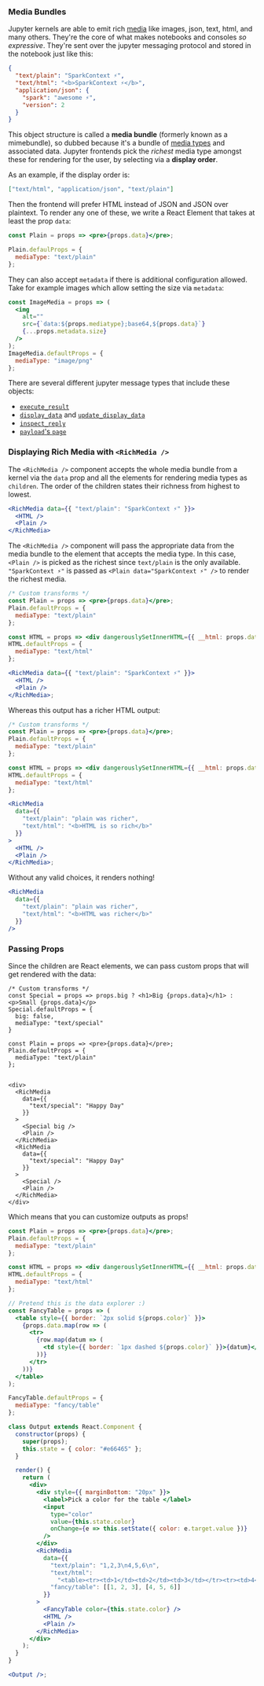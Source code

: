 ### Media Bundles

Jupyter kernels are able to emit rich [media](https://www.iana.org/assignments/media-types/media-types.xhtml) like images, json, text, html, and many others. They're the core of what makes notebooks and consoles _so expressive_. They're sent over the jupyter messaging protocol and stored in the notebook just like this:

```json
{
  "text/plain": "SparkContext ⚡️",
  "text/html": "<b>SparkContext ⚡️</b>",
  "application/json": {
    "spark": "awesome ⚡️",
    "version": 2
  }
}
```

This object structure is called a **media bundle** (formerly known as a mimebundle), so dubbed because it's a bundle of [media types](https://www.iana.org/assignments/media-types/media-types.xhtml) and associated data. Jupyter frontends pick the _richest_ media type amongst these for rendering for the user, by selecting via a **display order**.

As an example, if the display order is:

```json
["text/html", "application/json", "text/plain"]
```

Then the frontend will prefer HTML instead of JSON and JSON over plaintext. To render any one of these, we write a React Element that takes at least the prop `data`:

```jsx static
const Plain = props => <pre>{props.data}</pre>;

Plain.defaulProps = {
  mediaType: "text/plain"
};
```

They can also accept `metadata` if there is additional configuration allowed. Take for example images which allow setting the size via `metadata`:

```jsx static
const ImageMedia = props => (
  <img
    alt=""
    src={`data:${props.mediatype};base64,${props.data}`}
    {...props.metadata.size}
  />
);
ImageMedia.defaultProps = {
  mediaType: "image/png"
};
```

There are several different jupyter message types that include these objects:

- [`execute_result`](http://jupyter-client.readthedocs.io/en/stable/messaging.html#id6)
- [`display_data`](http://jupyter-client.readthedocs.io/en/stable/messaging.html#display-data) and [`update_display_data`](http://jupyter-client.readthedocs.io/en/stable/messaging.html#update-display-data)
- [`inspect_reply`](http://jupyter-client.readthedocs.io/en/stable/messaging.html#introspection)
- [`payload`'s `page`](http://jupyter-client.readthedocs.io/en/stable/messaging.html#payloads-deprecated)

### Displaying Rich Media with `<RichMedia />`

The `<RichMedia />` component accepts the whole media bundle from a kernel via the `data` prop and all the elements for rendering media types as `children`. The order of the children states their richness from highest to lowest.

```jsx static
<RichMedia data={{ "text/plain": "SparkContext ⚡️" }}>
  <HTML />
  <Plain />
</RichMedia>
```

The `<RichMedia />` component will pass the appropriate data from the media bundle to the element that accepts the media type. In this case, `<Plain />` is picked as the richest since `text/plain` is the only available. `"SparkContext ⚡️"` is passed as `<Plain data="SparkContext ⚡️" />` to render the richest media.

```jsx
/* Custom transforms */
const Plain = props => <pre>{props.data}</pre>;
Plain.defaultProps = {
  mediaType: "text/plain"
};

const HTML = props => <div dangerouslySetInnerHTML={{ __html: props.data }} />;
HTML.defaultProps = {
  mediaType: "text/html"
};

<RichMedia data={{ "text/plain": "SparkContext ⚡️" }}>
  <HTML />
  <Plain />
</RichMedia>;
```

Whereas this output has a richer HTML output:

```jsx
/* Custom transforms */
const Plain = props => <pre>{props.data}</pre>;
Plain.defaultProps = {
  mediaType: "text/plain"
};

const HTML = props => <div dangerouslySetInnerHTML={{ __html: props.data }} />;
HTML.defaultProps = {
  mediaType: "text/html"
};

<RichMedia
  data={{
    "text/plain": "plain was richer",
    "text/html": "<b>HTML is so rich</b>"
  }}
>
  <HTML />
  <Plain />
</RichMedia>;
```

Without any valid choices, it renders nothing!

```jsx
<RichMedia
  data={{
    "text/plain": "plain was richer",
    "text/html": "<b>HTML was richer</b>"
  }}
/>
```

### Passing Props

Since the children are React elements, we can pass custom props that will get rendered with the data:

```
/* Custom transforms */
const Special = props => props.big ? <h1>Big {props.data}</h1> : <p>Small {props.data}</p>
Special.defaultProps = {
  big: false,
  mediaType: "text/special"
}

const Plain = props => <pre>{props.data}</pre>;
Plain.defaultProps = {
  mediaType: "text/plain"
};


<div>
  <RichMedia
    data={{
      "text/special": "Happy Day"
    }}
  >
    <Special big />
    <Plain />
  </RichMedia>
  <RichMedia
    data={{
      "text/special": "Happy Day"
    }}
  >
    <Special />
    <Plain />
  </RichMedia>
</div>
```

Which means that you can customize outputs as props!

```jsx
const Plain = props => <pre>{props.data}</pre>;
Plain.defaultProps = {
  mediaType: "text/plain"
};

const HTML = props => <div dangerouslySetInnerHTML={{ __html: props.data }} />;
HTML.defaultProps = {
  mediaType: "text/html"
};

// Pretend this is the data explorer :)
const FancyTable = props => (
  <table style={{ border: `2px solid ${props.color}` }}>
    {props.data.map(row => (
      <tr>
        {row.map(datum => (
          <td style={{ border: `1px dashed ${props.color}` }}>{datum}</td>
        ))}
      </tr>
    ))}
  </table>
);

FancyTable.defaultProps = {
  mediaType: "fancy/table"
};

class Output extends React.Component {
  constructor(props) {
    super(props);
    this.state = { color: "#e66465" };
  }

  render() {
    return (
      <div>
        <div style={{ marginBottom: "20px" }}>
          <label>Pick a color for the table </label>
          <input
            type="color"
            value={this.state.color}
            onChange={e => this.setState({ color: e.target.value })}
          />
        </div>
        <RichMedia
          data={{
            "text/plain": "1,2,3\n4,5,6\n",
            "text/html":
              "<table><tr><td>1</td><td>2</td><td>3</td></tr><tr><td>4</td><td>5</td><td>6</td></tr></table>",
            "fancy/table": [[1, 2, 3], [4, 5, 6]]
          }}
        >
          <FancyTable color={this.state.color} />
          <HTML />
          <Plain />
        </RichMedia>
      </div>
    );
  }
}

<Output />;
```
